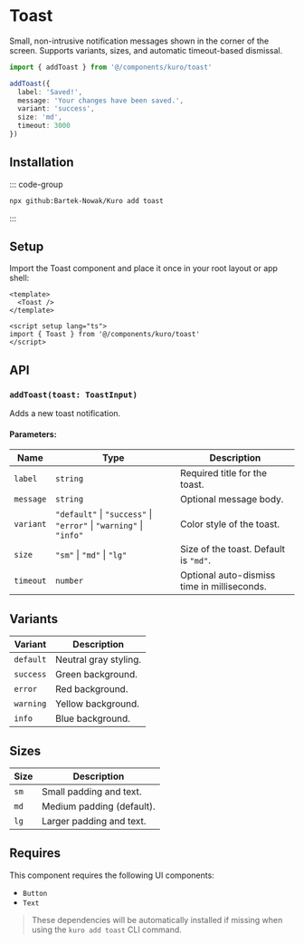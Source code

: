 # Toast

Small, non-intrusive notification messages shown in the corner of the screen. Supports variants, sizes, and automatic timeout-based dismissal.

```ts
import { addToast } from '@/components/kuro/toast'

addToast({
  label: 'Saved!',
  message: 'Your changes have been saved.',
  variant: 'success',
  size: 'md',
  timeout: 3000
})
```

## Installation

::: code-group
```bash
npx github:Bartek-Nowak/Kuro add toast
```
:::

## Setup
Import the Toast component and place it once in your root layout or app shell:

```vue
<template>
  <Toast />
</template>

<script setup lang="ts">
import { Toast } from '@/components/kuro/toast'
</script>
```

## API

### `addToast(toast: ToastInput)`

Adds a new toast notification.

#### Parameters:

| Name      | Type                                                           | Description                                 |
|-----------|----------------------------------------------------------------|---------------------------------------------|
| `label`   | `string`                                                       | Required title for the toast.               |
| `message` | `string`                                                       | Optional message body.                      |
| `variant` | `"default"` \| `"success"` \| `"error"` \| `"warning"` \| `"info"` | Color style of the toast.                   |
| `size`    | `"sm"` \| `"md"` \| `"lg"`                                     | Size of the toast. Default is `"md"`.       |
| `timeout` | `number`                                                       | Optional auto-dismiss time in milliseconds. |


## Variants

| Variant   | Description            |
|-----------|------------------------|
| `default` | Neutral gray styling.  |
| `success` | Green background.      |
| `error`   | Red background.        |
| `warning` | Yellow background.     |
| `info`    | Blue background.       |


## Sizes

| Size | Description                |
|------|----------------------------|
| `sm` | Small padding and text.    |
| `md` | Medium padding (default).  |
| `lg` | Larger padding and text.   |

## Requires

This component requires the following UI components:

- `Button`
- `Text`

> These dependencies will be automatically installed if missing when using the `kuro add toast` CLI command.

